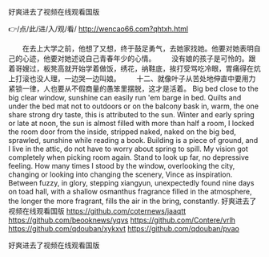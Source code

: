 
好爽进去了视频在线观看国版




👉/点/此/进/入/观/看/ http://wencao66.com?qhtxh.html




　　在去上大学之前，他想了又想，终于鼓足勇气，去她家找她。他要对她表明自己的心迹，他要对她述说自己青春年少的心情。
　　没有娘的孩子是可怜的。跟着哥嫂过，板凳高就开始学着做饭，绣花，纳鞋底，挨打受骂吃冷眼，胃痛得在炕上打滚也没人理，一边哭一边叫娘。
　　十二、就像叶子从苦处地伸直中要用力紧锁一律，人也要从不假商量的愚笨里摆脱，这才是活着。
Big bed close to the big clear window, sunshine can easily run 'em barge in bed.
Quilts and under the bed mat not to outdoors or on the balcony bask in, warm, the one share strong dry taste, this is attributed to the sun.
Winter and early spring or late at noon, the sun is almost filled with more than half a room, I locked the room door from the inside, stripped naked, naked on the big bed, sprawled, sunshine while reading a book.
Building is a piece of ground, and I live in the attic, do not have to worry about spring to spill.
My vision got completely when picking room again.
Stand to look up far, no depressive feeling.
How many times I stood by the window, overlooking the city, changing or looking into changing the scenery, Vince as inspiration.
Between fuzzy, in glory, stepping xiangyun, unexpectedly found nine days on toad hall, with a shallow osmanthus fragrance filled in the atmosphere, the longer the more fragrant, fills the air in the bring, constantly.
好爽进去了视频在线观看国版 https://github.com/coternews/jaaqtt
https://github.com/beooknews/yqvs
https://github.com/Contere/vrlh
https://github.com/qdouban/xykxvt
https://github.com/qdouban/pvao





好爽进去了视频在线观看国版

